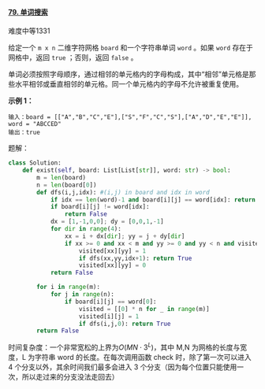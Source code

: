 #### [79. 单词搜索](https://leetcode.cn/problems/word-search/)

难度中等1331

给定一个 `m x n` 二维字符网格 `board` 和一个字符串单词 `word` 。如果 `word` 存在于网格中，返回 `true` ；否则，返回 `false` 。

单词必须按照字母顺序，通过相邻的单元格内的字母构成，其中“相邻”单元格是那些水平相邻或垂直相邻的单元格。同一个单元格内的字母不允许被重复使用。

 

**示例 1：**

```
输入：board = [["A","B","C","E"],["S","F","C","S"],["A","D","E","E"]], word = "ABCCED"
输出：true
```



题解：

```python
class Solution:
    def exist(self, board: List[List[str]], word: str) -> bool:
        m = len(board)
        n = len(board[0])
        def dfs(i,j,idx): #(i,j) in board and idx in word
            if idx == len(word)-1 and board[i][j] == word[idx]: return True
            if board[i][j] != word[idx]:
                return False
            dx = [1,-1,0,0]; dy = [0,0,1,-1]
            for dir in range(4):
                xx = i + dx[dir]; yy = j + dy[dir]
                if xx >= 0 and xx < m and yy >= 0 and yy < n and visited[xx][yy] == 0 and board[xx][yy] == word[idx+1]:
                    visited[xx][yy] = 1
                    if dfs(xx,yy,idx+1): return True
                    visited[xx][yy] = 0
            return False

        for i in range(m):
            for j in range(n):
                if board[i][j] == word[0]:
                    visited = [[0] * n for _ in range(m)]
                    visited[i][j] = 1
                    if dfs(i,j,0): return True
        return False
```

时间复杂度：一个非常宽松的上界为$O(MN⋅3^L)$，其中 M,N 为网格的长度与宽度，L 为字符串 word 的长度。在每次调用函数 check 时，除了第一次可以进入 4 个分支以外，其余时间我们最多会进入 3 个分支（因为每个位置只能使用一次，所以走过来的分支没法走回去）
